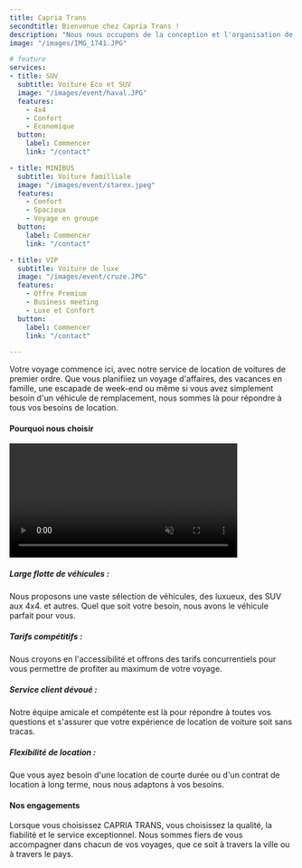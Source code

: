 ```yaml
---
title: Capria Trans
secondtitle: Bienvenue chez Capria Trans !
description: "Nous nous occupons de la conception et l'organisation de vos événement, de location de voiture et aussi de préstation d'animateur, animatrice."
image: "/images/IMG_1741.JPG"

# feature
services:
- title: SUV
  subtitle: Voiture Eco et SUV
  image: "/images/event/haval.JPG"
  features:
    - 4x4
    - Confort
    - Economique
  button:
    label: Commencer
    link: "/contact"

- title: MINIBUS
  subtitle: Voiture familliale
  image: "/images/event/starex.jpeg"
  features:
    - Confort
    - Spacieux
    - Voyage en groupe 
  button:
    label: Commencer
    link: "/contact"

- title: VIP
  subtitle: Voiture de luxe
  image: "/images/event/cruze.JPG"
  features:
    - Offre Premium
    - Business meeting
    - Luxe et Confort
  button:
    label: Commencer
    link: "/contact"

---
```

<div class="container text-left">
Votre voyage commence ici, avec notre service de location de voitures de premier ordre. Que vous planifiiez un voyage d'affaires, des vacances en famille, une escapade de week-end ou même si vous avez simplement besoin d'un véhicule de remplacement, nous sommes là pour répondre à tous vos besoins de location.
</div>


<div class="grid text-left mt-11 content">

 <div class="text-center">
 
  #### Pourquoi nous choisir 
  </div>
  
  <div class="col-12 row">

  <div class="md:col-5 col-12">
    <video width="80%" autoplay loop muted class="top-0 mx-auto rounded-lg">
      <source src="/images/event/banner-2.mp4" type="video/mp4">
    </video> 
  </div>
  <div class="md:col-7 col-12 row">
   <div class="mt-5 md:col-6 col-12">
    
  ##### Large flotte de véhicules :
  Nous proposons une vaste sélection de véhicules, des luxueux, des SUV aux 4x4. et autres.  Quel que soit votre besoin, nous avons le véhicule parfait pour vous.

  ##### Tarifs compétitifs : 

  Nous croyons en l'accessibilité et offrons des tarifs concurrentiels pour vous permettre de profiter au maximum de votre voyage.

   </div>
   <div class="mt-5 md:col-6 col-12">

  ##### Service client dévoué : 
  Notre équipe amicale et compétente est là pour répondre à toutes vos questions et s'assurer que votre expérience de location de voiture soit sans tracas.

  ##### Flexibilité de location : 
  Que vous ayez besoin d'une location de courte durée ou d'un contrat de location à long terme, nous nous adaptons à vos besoins.


  </div>
  </div>
  </div>

  <div class="mx-auto mt-10 text-left col-10">

  #### Nos engagements
  Lorsque vous choisissez CAPRIA TRANS, vous choisissez la qualité, la fiabilité et le service exceptionnel. Nous sommes fiers de vous accompagner dans chacun de vos voyages, que ce soit à travers la ville ou à travers le pays.
  </div>
</div>

